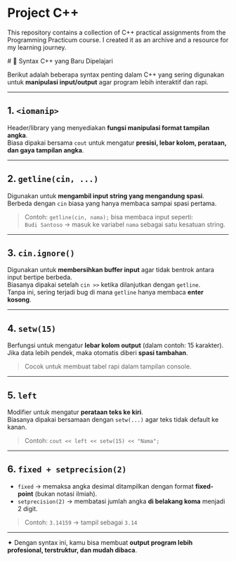 # Project C++
This repository contains a collection of C++ practical assignments from the Programming Practicum course. I created it as an archive and a resource for my learning journey.

</hr>
# 📘 Syntax C++ yang Baru Dipelajari

Berikut adalah beberapa syntax penting dalam C++ yang sering digunakan untuk **manipulasi input/output** agar program lebih interaktif dan rapi.

---

## 1. `<iomanip>`
Header/library yang menyediakan **fungsi manipulasi format tampilan angka**.  
Biasa dipakai bersama `cout` untuk mengatur **presisi, lebar kolom, perataan, dan gaya tampilan angka**.

---

## 2. `getline(cin, ...)`
Digunakan untuk **mengambil input string yang mengandung spasi**.  
Berbeda dengan `cin` biasa yang hanya membaca sampai spasi pertama.  
> Contoh: `getline(cin, nama);` bisa membaca input seperti:  
> `Budi Santoso` → masuk ke variabel `nama` sebagai satu kesatuan string.

---

## 3. `cin.ignore()`
Digunakan untuk **membersihkan buffer input** agar tidak bentrok antara input bertipe berbeda.  
Biasanya dipakai setelah `cin >>` ketika dilanjutkan dengan `getline`.  
Tanpa ini, sering terjadi bug di mana `getline` hanya membaca **enter kosong**.

---

## 4. `setw(15)`
Berfungsi untuk mengatur **lebar kolom output** (dalam contoh: 15 karakter).  
Jika data lebih pendek, maka otomatis diberi **spasi tambahan**.  
> Cocok untuk membuat tabel rapi dalam tampilan console.

---

## 5. `left`
Modifier untuk mengatur **perataan teks ke kiri**.  
Biasanya dipakai bersamaan dengan `setw(...)` agar teks tidak default ke kanan.  
> Contoh: `cout << left << setw(15) << "Nama";`

---

## 6. `fixed + setprecision(2)`
- `fixed` → memaksa angka desimal ditampilkan dengan format **fixed-point** (bukan notasi ilmiah).  
- `setprecision(2)` → membatasi jumlah angka **di belakang koma** menjadi 2 digit.  
> Contoh: `3.14159` → tampil sebagai `3.14`

---

✦ Dengan syntax ini, kamu bisa membuat **output program lebih profesional, terstruktur, dan mudah dibaca**.

